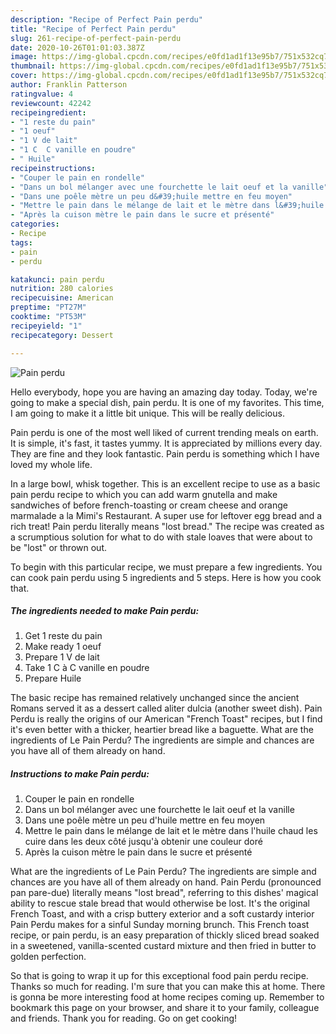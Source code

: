 ```yaml
---
description: "Recipe of Perfect Pain perdu"
title: "Recipe of Perfect Pain perdu"
slug: 261-recipe-of-perfect-pain-perdu
date: 2020-10-26T01:01:03.387Z
image: https://img-global.cpcdn.com/recipes/e0fd1ad1f13e95b7/751x532cq70/pain-perdu-photo-principale-de-la-recette.jpg
thumbnail: https://img-global.cpcdn.com/recipes/e0fd1ad1f13e95b7/751x532cq70/pain-perdu-photo-principale-de-la-recette.jpg
cover: https://img-global.cpcdn.com/recipes/e0fd1ad1f13e95b7/751x532cq70/pain-perdu-photo-principale-de-la-recette.jpg
author: Franklin Patterson
ratingvalue: 4
reviewcount: 42242
recipeingredient:
- "1 reste du pain"
- "1 oeuf"
- "1 V de lait"
- "1 C  C vanille en poudre"
- " Huile"
recipeinstructions:
- "Couper le pain en rondelle"
- "Dans un bol mélanger avec une fourchette le lait oeuf et la vanille"
- "Dans une poêle mètre un peu d&#39;huile mettre en feu moyen"
- "Mettre le pain dans le mélange de lait et le mètre dans l&#39;huile chaud les cuire dans les deux côté jusqu&#39;à obtenir une couleur doré"
- "Après la cuison mètre le pain dans le sucre et présenté"
categories:
- Recipe
tags:
- pain
- perdu

katakunci: pain perdu 
nutrition: 280 calories
recipecuisine: American
preptime: "PT27M"
cooktime: "PT53M"
recipeyield: "1"
recipecategory: Dessert

---
```



![Pain perdu](https://img-global.cpcdn.com/recipes/e0fd1ad1f13e95b7/751x532cq70/pain-perdu-photo-principale-de-la-recette.jpg)

Hello everybody, hope you are having an amazing day today. Today, we're going to make a special dish, pain perdu. It is one of my favorites. This time, I am going to make it a little bit unique. This will be really delicious.

Pain perdu is one of the most well liked of current trending meals on earth. It is simple, it's fast, it tastes yummy. It is appreciated by millions every day. They are fine and they look fantastic. Pain perdu is something which I have loved my whole life.

In a large bowl, whisk together. This is an excellent recipe to use as a basic pain perdu recipe to which you can add warm gnutella and make sandwiches of before french-toasting or cream cheese and orange marmalade a la Mimi&#39;s Restaurant. A super use for leftover egg bread and a rich treat! Pain perdu literally means &#34;lost bread.&#34; The recipe was created as a scrumptious solution for what to do with stale loaves that were about to be &#34;lost&#34; or thrown out.


To begin with this particular recipe, we must prepare a few ingredients. You can cook pain perdu using 5 ingredients and 5 steps. Here is how you cook that.

<!--inarticleads1-->

##### The ingredients needed to make Pain perdu:

1. Get 1 reste du pain
1. Make ready 1 oeuf
1. Prepare 1 V de lait
1. Take 1 C à C vanille en poudre
1. Prepare  Huile


The basic recipe has remained relatively unchanged since the ancient Romans served it as a dessert called aliter dulcia (another sweet dish). Pain Perdu is really the origins of our American &#34;French Toast&#34; recipes, but I find it&#39;s even better with a thicker, heartier bread like a baguette. What are the ingredients of Le Pain Perdu? The ingredients are simple and chances are you have all of them already on hand. 

<!--inarticleads2-->

##### Instructions to make Pain perdu:

1. Couper le pain en rondelle
1. Dans un bol mélanger avec une fourchette le lait oeuf et la vanille
1. Dans une poêle mètre un peu d&#39;huile mettre en feu moyen
1. Mettre le pain dans le mélange de lait et le mètre dans l&#39;huile chaud les cuire dans les deux côté jusqu&#39;à obtenir une couleur doré
1. Après la cuison mètre le pain dans le sucre et présenté


What are the ingredients of Le Pain Perdu? The ingredients are simple and chances are you have all of them already on hand. Pain Perdu (pronounced pan pare-due) literally means &#34;lost bread&#34;, referring to this dishes&#39; magical ability to rescue stale bread that would otherwise be lost. It&#39;s the original French Toast, and with a crisp buttery exterior and a soft custardy interior Pain Perdu makes for a sinful Sunday morning brunch. This French toast recipe, or pain perdu, is an easy preparation of thickly sliced bread soaked in a sweetened, vanilla-scented custard mixture and then fried in butter to golden perfection. 

So that is going to wrap it up for this exceptional food pain perdu recipe. Thanks so much for reading. I'm sure that you can make this at home. There is gonna be more interesting food at home recipes coming up. Remember to bookmark this page on your browser, and share it to your family, colleague and friends. Thank you for reading. Go on get cooking!
